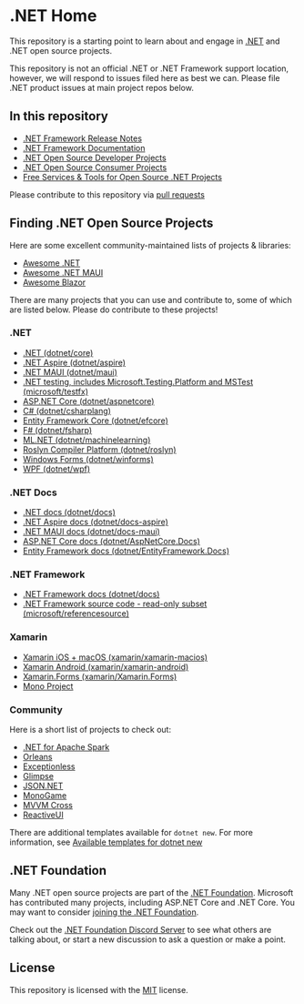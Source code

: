 # .NET Home

This repository is a starting point to learn about and engage in [.NET](https://dot.net) and .NET open source projects.

This repository is not an official .NET or .NET Framework support location, however, we will respond to issues filed here as best we can. Please file .NET product issues at main project repos below.

## In this repository

- [.NET Framework Release Notes](releases/README.md)
- [.NET Framework Documentation](Documentation/README.md)
- [.NET Open Source Developer Projects](dotnet-developer-projects.md)
- [.NET Open Source Consumer Projects](dotnet-consumer-projects.md)
- [Free Services & Tools for Open Source .NET Projects](dotnet-free-oss-services.md)

Please contribute to this repository via [pull requests](https://github.com/Microsoft/dotnet/pulls)

## Finding .NET Open Source Projects

Here are some excellent community-maintained lists of projects & libraries:

- [Awesome .NET](https://github.com/quozd/awesome-dotnet)
- [Awesome .NET MAUI](https://github.com/jsuarezruiz/awesome-dotnet-maui)
- [Awesome Blazor](https://github.com/AdrienTorris/awesome-blazor)

There are many projects that you can use and contribute to, some of which are listed below. Please do contribute to these projects!

### .NET

- [.NET (dotnet/core)](https://github.com/dotnet/core)
- [.NET Aspire (dotnet/aspire)](https://github.com/dotnet/aspire)
- [.NET MAUI (dotnet/maui)](https://github.com/dotnet/maui)
- [.NET testing, includes Microsoft.Testing.Platform and MSTest (microsoft/testfx)](https://github.com/microsoft/testfx)
- [ASP.NET Core (dotnet/aspnetcore)](https://github.com/dotnet/aspnetcore)
- [C# (dotnet/csharplang)](https://github.com/dotnet/csharplang)
- [Entity Framework Core (dotnet/efcore)](https://github.com/dotnet/efcore)
- [F# (dotnet/fsharp)](https://github.com/dotnet/fsharp)
- [ML.NET (dotnet/machinelearning)](https://github.com/dotnet/machinelearning)
- [Roslyn Compiler Platform (dotnet/roslyn)](https://github.com/dotnet/roslyn)
- [Windows Forms (dotnet/winforms)](https://github.com/dotnet/winforms)
- [WPF (dotnet/wpf)](https://github.com/dotnet/wpf)

### .NET Docs

- [.NET docs (dotnet/docs)](https://github.com/dotnet/docs)
- [.NET Aspire docs (dotnet/docs-aspire)](https://github.com/dotnet/docs-aspire)
- [.NET MAUI docs (dotnet/docs-maui)](https://github.com/dotnet/docs-maui)
- [ASP.NET Core docs (dotnet/AspNetCore.Docs)](https://github.com/dotnet/AspNetCore.Docs)
- [Entity Framework docs (dotnet/EntityFramework.Docs)](https://github.com/dotnet/EntityFramework.Docs)

### .NET Framework

- [.NET Framework docs (dotnet/docs)](https://github.com/dotnet/docs)
- [.NET Framework source code - read-only subset (microsoft/referencesource)](https://github.com/microsoft/referencesource)

### Xamarin

- [Xamarin iOS + macOS (xamarin/xamarin-macios)](https://github.com/xamarin/xamarin-macios)
- [Xamarin Android (xamarin/xamarin-android)](https://github.com/xamarin/xamarin-android)
- [Xamarin.Forms (xamarin/Xamarin.Forms)](https://github.com/xamarin/Xamarin.Forms)
- [Mono Project](https://github.com/mono/)

### Community

Here is a short list of projects to check out:

* [.NET for Apache Spark](https://github.com/dotnet/spark)
* [Orleans](https://github.com/dotnet/orleans)
* [Exceptionless](https://github.com/exceptionless/Exceptionless)
* [Glimpse](https://github.com/Glimpse/Glimpse)
* [JSON.NET](https://github.com/JamesNK/Newtonsoft.Json)
* [MonoGame](https://github.com/MonoGame/MonoGame)
* [MVVM Cross](https://github.com/MvvmCross/MvvmCross)
* [ReactiveUI](https://github.com/reactiveui/ReactiveUI)

There are additional templates available for `dotnet new`. For more information, see [Available templates for dotnet new](https://github.com/dotnet/templating/wiki/Available-templates-for-dotnet-new)

## .NET Foundation

Many .NET open source projects are part of the
[.NET Foundation](https://www.dotnetfoundation.org/projects). Microsoft has contributed many projects, including ASP.NET Core and
.NET Core. You may want to consider [joining the .NET Foundation](https://dotnetfoundation.org/community/).

Check out the [.NET Foundation Discord Server](https://dotnetfoundation.org/socialize/discord) to see what others are talking about, or start a new discussion to ask a question or make a point.

## License

This repository is licensed with the [MIT](LICENSE) license.
